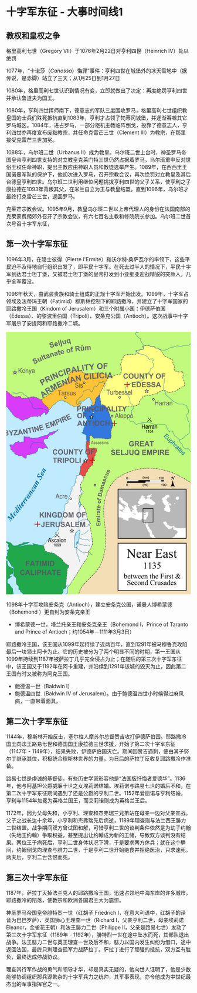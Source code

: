 # 十字军东征 - 大事时间线1



## 教权和皇权之争

格里高利七世（Gregory Ⅶ）于1076年2月22日对亨利四世（Heinrich IV）处以绝罚

1077年，“卡诺莎（*Canossa*）悔罪”事件：亨利四世在城堡外的冰天雪地中（据传说，是赤脚）站立了三天；从1月25日到1月27日

1080年，格里高利七世认识到情况有变，立即就做出了决定：再度绝罚亨利四世并承认鲁道夫为国王。

1080年，亨利四世挥师南下，德意志的军队三度围攻罗马，格里高利七世组织教皇国的士兵们殊死抵抗直到1083年，亨利才占领了梵蒂冈城堡，并逐渐吞噬其它罗马城区。1084年，进占罗马，一部分枢机主教临阵倒戈，投靠了德意志人，亨利四世亦再度宣布废黜教宗，并任命克雷芒三世（Clement III）为教宗，在那里接受克雷芒三世加冕。

1088年，乌尔班二世（Urbanus II）成为教皇。乌尔班二世上台时，神圣罗马帝国皇帝亨利四世支持的对立教皇克莱门特三世仍然占据着罗马。乌尔班重申反对世俗王权任命神职，提出主教应由神职人员和教徒选举产生。1089年，在西西里王国诺曼军队的保护下，他初次进入罗马，召开宗教会议，再次绝罚对立教皇及其后台德皇亨利四世。乌尔班二世利用继位问题挑拨亨利四世的父子关系，使亨利之子康拉德在1093年背叛其父，在米兰自立为王与教皇结盟。直到1096年，乌尔班才最终打克雷芒三世，返回罗马。

克莱芒宗教会议。1095年9月，教皇乌尔班二世以上帝代理人的身份在法国南部的克莱蒙费朗郊外召开了宗教会议，有六七百名主教和修院院长参加。乌尔班二世首次号召十字军东征，

## 第一次十字军东征

1096年3月，在隐士彼得（Pierre l'Ermite）和沃尔特·桑萨瓦尔的率领下，这些平民迫不及待地自行组织出发了，即平民十字军。在死去过半人的情况下，平民十字军到达君士坦丁堡，又被君士坦丁堡的皇帝打发到小亚细亚迎战精锐的突厥人，几乎全军覆没。

1096年秋天，由武装贵族和骑士组成的正规十字军开始出发。1099年，十字军占领埃及法蒂玛王朝（Fatimid）穆斯林控制下的耶路撒冷，并建立了十字军国家的耶路撒冷王国（Kindom of Jerusalem）和三个附属小国：伊德萨伯国（Edessa）、的黎波里伯国（Tripoli）、安条克公国（Antioch）。这次战事中十字军屠杀了安提阿和耶路撒冷二城。

![image-20220515144857273](images/image-20220515144857273.png)

1098年十字军攻陷安条克（Antioch），建立安条克公国，诺曼人博希蒙德（Bohemond ）更自封为安条克亲王

* 博希蒙德一世，塔兰托亲王和安条克亲王（Bohemond I，Prince of Taranto and Prince of Antioch；约1054年－1111年3月3日）

耶路撒冷王国，该王国从1099年起持续了近两百年，直到1291年被马穆鲁克攻陷最后一块领土阿卡为止。它的历史被分为了两个明显不同的时期，第一王国从1099年持续到1187年被萨拉丁几乎完全侵占为止；在随后的第三次十字军东征中，该王国又于1192年在阿卡重建，并沿续到1291年该城的毁灭为止，因此第二王国有时又被称为阿克王国。

* 鲍德温一世（Baldwin I）
* 鲍德温四世（Baldwin IV of Jerusalem）。由于鲍德温四世小时候得过麻风病，一直带着面具。



## 第二次十字军东征

1144年，穆斯林开始反击，塞尔柱人摩苏尔总督赞吉攻打伊德萨伯国。耶路撒冷国王向法王路易七世和德国国王康拉德三世求援，开始了第二次十字军东征（1147年 - 1149年），结果失败，伊德萨伯国灭亡。期间因赞吉遇刺，便由其子努尔丁继承其位，积极统合穆斯林世界的力量，为日后的萨拉丁反收复耶路撒冷作准备。

路易七世是虔诚的基督徒，有些历史学家形容他是“法国版忏悔者爱德华”。1136年，他与阿基坦公爵威廉十世之女埃莉诺结婚。埃莉诺与路易七世的婚后不和，在第二次十字军东征期间遇到了还是公爵的亨利二世。1152年爱丽诺与亨利结婚，亨利与1154年加冕为英格兰国王，而艾莉诺则成为英格兰王后。

1172年，因为父母失和，小亨利、理查和杰弗瑞三兄弟站在母亲一边对父亲宣战。父子之战长达十余年，小亨利和杰弗瑞先后病逝，1189年理查则与法兰西王腓力二世结盟。战争期间双方曾试图和解，可惜亨利二世的谈判条件依然是为幼子约翰（失地王约翰）争取权益，甚至提出让约翰成为新的王储，导致双方谈判没有结果。两位王子病死后，亨利二世身体状况下滑，于是要求两方休兵；就在这个瞬间，约翰倒戈向理查与腓力二世，于是亨利二世开始绝食并拒绝医治，只求速死。两天后，亨利二世含恨而死。

## 第三次十字军东征

1187年，萨拉丁灭掉法兰克人的耶路撒冷王国，迅速占领地中海东岸的许多城市。耶路撒冷的陷落，使教宗和欧洲各国君主大为震惊。

神圣罗马帝国皇帝腓特烈一世（红胡子 Friedrich I，在意大利语中，红胡子的译音为巴巴罗萨）、英国狮心王理查一世（Richard I，父亲亨利二世，母亲埃莉诺Eleanor，金雀花王朝）和法王腓力二世（Philippe II，父亲是路易七世）发动了第三次十字军东征（1189年 - 1192年），腓特烈一世在途中坠水而死，其部队退出战争。法王腓力二世与英王理查一世及后不和，腓力以国内发生纠纷为借口，途中返回法国，最终只剩理查孤军力战萨拉丁。萨拉丁进行了顽强的抵抗，双方互有胜负，最终达成停战协议。

理查其行军作战的勇气和领导才华，却是真实无疑的，他向世人证明了，他是少数能够协调组织那兵源繁杂的十字军兵力之统帅，其军事表现，亦令他成为中世纪最杰出的军事指挥官之一。